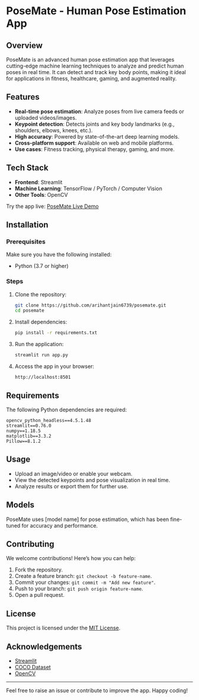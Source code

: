 # PoseMate - Human Pose Estimation App

<!--![PoseMate Logo](https://your-logo-url.com/logo.png)  Add your logo or delete this line -->

## Overview
PoseMate is an advanced human pose estimation app that leverages cutting-edge machine learning techniques to analyze and predict human poses in real time. It can detect and track key body points, making it ideal for applications in fitness, healthcare, gaming, and augmented reality.

## Features
- **Real-time pose estimation**: Analyze poses from live camera feeds or uploaded videos/images.
- **Keypoint detection**: Detects joints and key body landmarks (e.g., shoulders, elbows, knees, etc.).
- **High accuracy**: Powered by state-of-the-art deep learning models.
- **Cross-platform support**: Available on web and mobile platforms.
- **Use cases**: Fitness tracking, physical therapy, gaming, and more.

## Tech Stack
- **Frontend**: Streamlit
- **Machine Learning**: TensorFlow / PyTorch / Computer Vision
- **Other Tools**: OpenCV

<!--## Demo
![Demo GIF](https://your-demo-url.com/demo.gif) Add a link to a demo video or GIF -->

Try the app live: [PoseMate Live Demo](https://your-live-demo-url.com)

## Installation

### Prerequisites
Make sure you have the following installed:
- Python (3.7 or higher)

### Steps
1. Clone the repository:
   ```bash
   git clone https://github.com/arihantjain6739/posemate.git
   cd posemate
   ```

2. Install dependencies:
   ```bash
   pip install -r requirements.txt
   ```

3. Run the application:
   ```bash
   streamlit run app.py
   ```

4. Access the app in your browser:
   ```
   http://localhost:8501
   ```

## Requirements
The following Python dependencies are required:
```
opencv_python_headless==4.5.1.48
streamlit==0.76.0
numpy==1.18.5
matplotlib==3.3.2
Pillow==8.1.2
```

## Usage
- Upload an image/video or enable your webcam.
- View the detected keypoints and pose visualization in real time.
- Analyze results or export them for further use.


## Models
PoseMate uses [model name] for pose estimation, which has been fine-tuned for accuracy and performance.

## Contributing
We welcome contributions! Here’s how you can help:
1. Fork the repository.
2. Create a feature branch: `git checkout -b feature-name`.
3. Commit your changes: `git commit -m "Add new feature"`.
4. Push to your branch: `git push origin feature-name`.
5. Open a pull request.

## License
This project is licensed under the [MIT License](LICENSE).

## Acknowledgements
- [Streamlit](https://streamlit.io/)
- [COCO Dataset](https://cocodataset.org/)
- [OpenCV](https://opencv.org/)

---

Feel free to raise an issue or contribute to improve the app. Happy coding!


